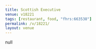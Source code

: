 ```yaml
---
title: Scottish Executive
venue: v18221
tags: [restaurant, food, "fhrs:663538"]
permalink: /v/18221/
layout: venue
---
```

null